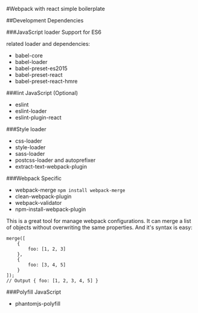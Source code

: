 #Webpack with react simple boilerplate

##Development Dependencies

###JavaScript loader
Support for ES6

related loader and dependencies:
* babel-core
* babel-loader
* babel-preset-es2015
* babel-preset-react
* babel-preset-react-hmre

###lint JavaScript (Optional)
* eslint
* eslint-loader
* eslint-plugin-react

###Style loader
* css-loader
* style-loader
* sass-loader
* postcss-loader and autoprefixer
* extract-text-webpack-plugin

###Webpack Specific
* webpack-merge `npm install webpack-merge`
* clean-webpack-plugin
* webpack-validator
* npm-install-webpack-plugin

This is a great tool for manage webpack configurations.
It can merge a list of objects without overwriting 
the same properties. And it's syntax is easy:

    merge([
        {
            foo: [1, 2, 3]
        },
        {
            foo: [3, 4, 5]
        }
    ]);
    // Output { foo: [1, 2, 3, 4, 5] }

###Polyfill JavaScript
* phantomjs-polyfill